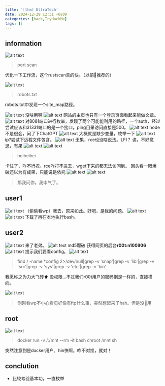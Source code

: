 ```yaml
---
title: '[thm] UltraTech'
date: 2024-12-29 12:31 +0800
categories: [hack,TryHackMe]
tags: []
---
```


## information

![alt text](<../assets/img/2024-12-29-[thm] UltraTech.assets/image.png>)
> port scan

优化一下工作流，这个rustscan真的快。（以前🧌推荐的）

![alt text](<../assets/img/2024-12-29-[thm] UltraTech.assets/image-1.png>)
> robots.txt

robots.txt中发现一个site_map路径。

![alt text](<../assets/img/2024-12-29-[thm] UltraTech.assets/image-2.png>)
没啥用啊
![alt text](<../assets/img/2024-12-29-[thm] UltraTech.assets/image-5.png>)
网站的主页也只有一个登录页面看起来能做文章。
![alt text](<../assets/img/2024-12-29-[thm] UltraTech.assets/image-4.png>)
对8081端口进行枚举，发现了两个可能能利用的路径，一个auth，经过尝试应该和31331端口的是一个接口，ping目录访问直接是500。
![alt text](<../assets/img/2024-12-29-[thm] UltraTech.assets/image-6.png>)
node不是很会，问了下ChatGPT
![alt text](<../assets/img/2024-12-29-[thm] UltraTech.assets/image-7.png>)
大概就是缺少变量，枚举一下
![alt text](<../assets/img/2024-12-29-[thm] UltraTech.assets/image-3.png>)
ip?尝试下远程文件包含。
![alt text](<../assets/img/2024-12-29-[thm] UltraTech.assets/image-8.png>)
无果，rce也没啥说法。LFI？
诶，不好意思，有果
![alt text](<../assets/img/2024-12-29-[thm] UltraTech.assets/image-9.png>)
![alt text](<../assets/img/2024-12-29-[thm] UltraTech.assets/image-10.png>)
> heiheihei

卡住了，咋不行捏。rce咋打不进去，wget下来的都无法访问到。
回头看一眼爆破还以为有成果，只能说是依托
![alt text](<../assets/img/2024-12-29-[thm] UltraTech.assets/image-11.png>)
![alt text](<../assets/img/2024-12-29-[thm] UltraTech.assets/image-12.png>)
> 那我问你，我申气了。

## user1

![alt text](<../assets/img/2024-12-29-[thm] UltraTech.assets/image-13.png>)
（偷偷看wp）我去，原来如此。好吧，是我的问题。
![alt text](<../assets/img/2024-12-29-[thm] UltraTech.assets/image-15.png>)
![alt text](<../assets/img/2024-12-29-[thm] UltraTech.assets/image-14.png>)
下载了再在本地执行bash。

## user2

![alt text](<../assets/img/2024-12-29-[thm] UltraTech.assets/image-16.png>)
来了老弟。
![alt text](<../assets/img/2024-12-29-[thm] UltraTech.assets/image-17.png>)
md5爆破
获得网页的后台**r00t:n100906**
![alt text](<../assets/img/2024-12-29-[thm] UltraTech.assets/image-18.png>)
提示我们要看config。
![alt text](<../assets/img/2024-12-29-[thm] UltraTech.assets/image-19.png>)
> find / -name *config 2>/dev/null|grep -v 'snap'|grep -v 'lib'|grep -v 'src'|grep -v 'sys'|grep -v 'etc'|grep -v 'bin'

我愿称之为力大飞砖⬆️
没权限...不过我们r00t用户的密码倒是一样的，直接横向。

![alt text](<../assets/img/2024-12-29-[thm] UltraTech.assets/image-20.png>)
> 刚刚看wp不小心看见好像有ftp什么事，突然想起来了hah。但是没🥚用

## root

![alt text](<../assets/img/2024-12-29-[thm] UltraTech.assets/image-21.png>)
> docker run -v /:/mnt --rm -it bash chroot /mnt sh

突然注意到是docker用户，hin快啊。咋不对捏，就对！

## conclution

- 比较考验基本功，一直枚举

